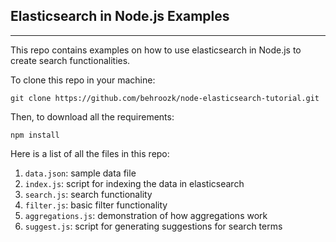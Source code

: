 ## Elasticsearch in Node.js Examples
-------------------------------

This repo contains examples on how to use elasticsearch in Node.js to create search functionalities.

To clone this repo in your machine:

```
git clone https://github.com/behroozk/node-elasticsearch-tutorial.git
```

Then, to download all the requirements:

```
npm install
```

Here is a list of all the files in this repo:

1. `data.json`: sample data file
1. `index.js`: script for indexing the data in elasticsearch
1. `search.js`: search functionality
1. `filter.js`: basic filter functionality
1. `aggregations.js`: demonstration of how aggregations work
1. `suggest.js`: script for generating suggestions for search terms
